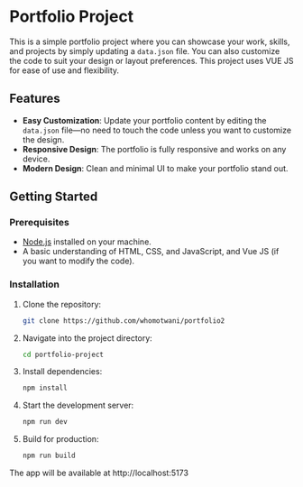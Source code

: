# Portfolio Project

This is a simple portfolio project where you can showcase your work, skills, and projects by simply updating a `data.json` file. You can also customize the code to suit your design or layout preferences. This project uses VUE JS for ease of use and flexibility.

## Features

- **Easy Customization**: Update your portfolio content by editing the `data.json` file—no need to touch the code unless you want to customize the design.
- **Responsive Design**: The portfolio is fully responsive and works on any device.
- **Modern Design**: Clean and minimal UI to make your portfolio stand out.

## Getting Started

### Prerequisites

- [Node.js](https://nodejs.org/) installed on your machine.
- A basic understanding of HTML, CSS, and JavaScript, and Vue JS (if you want to modify the code).

### Installation

1. Clone the repository:
   ```bash
   git clone https://github.com/whomotwani/portfolio2

2. Navigate into the project directory:
    ```bash
    cd portfolio-project

3. Install dependencies:
    ```bash
    npm install

4. Start the development server:
    ```bash
    npm run dev

5. Build for production:
    ```bash
    npm run build

The app will be available at http://localhost:5173
